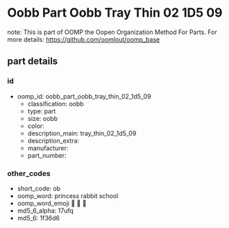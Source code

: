 # Oobb Part Oobb Tray Thin 02 1D5 09  

note: This is part of OOMP the Oopen Organization Method For Parts. For more details: https://github.com/oomlout/oomp_base

##  part details





### id
* oomp_id: oobb_part_oobb_tray_thin_02_1d5_09
  * classification: oobb
  * type: part
  * size: oobb
  * color: 
  * description_main: tray_thin_02_1d5_09
  * description_extra: 
  * manufacturer: 
  * part_number: 

### other_codes
* short_code: ob
* oomp_word: princess rabbit school
* oomp_word_emoji :princess: :rabbit: :school:
* md5_6_alpha: 17ufq
* md5_6: 1f36d6